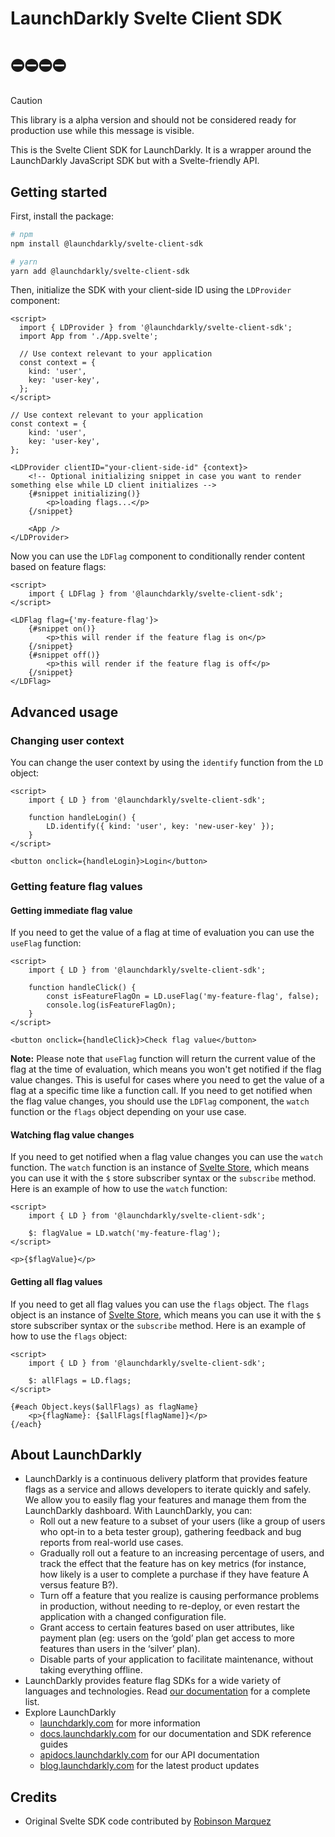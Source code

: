 # LaunchDarkly Svelte Client SDK

# ⛔️⛔️⛔️⛔️

> [!CAUTION]
> This library is a alpha version and should not be considered ready for production use while this message is visible.

This is the Svelte Client SDK for LaunchDarkly. It is a wrapper around the LaunchDarkly JavaScript SDK but with a Svelte-friendly API.

## Getting started

First, install the package:

```bash
# npm
npm install @launchdarkly/svelte-client-sdk

# yarn
yarn add @launchdarkly/svelte-client-sdk
```

Then, initialize the SDK with your client-side ID using the `LDProvider` component:

```svelte
<script>
  import { LDProvider } from '@launchdarkly/svelte-client-sdk';
  import App from './App.svelte';

  // Use context relevant to your application
  const context = {
    kind: 'user',
    key: 'user-key',
  };
</script>

// Use context relevant to your application
const context = {
    kind: 'user',
    key: 'user-key',
};

<LDProvider clientID="your-client-side-id" {context}>
    <!-- Optional initializing snippet in case you want to render something else while LD client initializes -->
    {#snippet initializing()}
        <p>loading flags...</p>
    {/snippet}

    <App />
</LDProvider>
```

Now you can use the `LDFlag` component to conditionally render content based on feature flags:

```svelte
<script>
    import { LDFlag } from '@launchdarkly/svelte-client-sdk';
</script>

<LDFlag flag={'my-feature-flag'}>
    {#snippet on()}
        <p>this will render if the feature flag is on</p>
    {/snippet}
    {#snippet off()}
        <p>this will render if the feature flag is off</p>
    {/snippet}
</LDFlag>
```

## Advanced usage

### Changing user context

You can change the user context by using the `identify` function from the `LD` object:

```svelte
<script>
    import { LD } from '@launchdarkly/svelte-client-sdk';

    function handleLogin() {
        LD.identify({ kind: 'user', key: 'new-user-key' });
    }
</script>

<button onclick={handleLogin}>Login</button>
```

### Getting feature flag values

#### Getting immediate flag value

If you need to get the value of a flag at time of evaluation you can use the `useFlag` function:

```svelte
<script>
    import { LD } from '@launchdarkly/svelte-client-sdk';

    function handleClick() {
        const isFeatureFlagOn = LD.useFlag('my-feature-flag', false);
        console.log(isFeatureFlagOn);
    }
</script>

<button onclick={handleClick}>Check flag value</button>
```

**Note:** Please note that `useFlag` function will return the current value of the flag at the time of evaluation, which means you won't get notified if the flag value changes. This is useful for cases where you need to get the value of a flag at a specific time like a function call. If you need to get notified when the flag value changes, you should use the `LDFlag` component, the `watch` function or the `flags` object depending on your use case.

#### Watching flag value changes

If you need to get notified when a flag value changes you can use the `watch` function. The `watch` function is an instance of [Svelte Store](https://svelte.dev/docs/svelte-store), which means you can use it with the `$` store subscriber syntax or the `subscribe` method. Here is an example of how to use the `watch` function:

```svelte
<script>
    import { LD } from '@launchdarkly/svelte-client-sdk';

    $: flagValue = LD.watch('my-feature-flag');
</script>

<p>{$flagValue}</p>
```

#### Getting all flag values

If you need to get all flag values you can use the `flags` object. The `flags` object is an instance of [Svelte Store](https://svelte.dev/docs/svelte-store), which means you can use it with the `$` store subscriber syntax or the `subscribe` method. Here is an example of how to use the `flags` object:

```svelte
<script>
    import { LD } from '@launchdarkly/svelte-client-sdk';

    $: allFlags = LD.flags;
</script>

{#each Object.keys($allFlags) as flagName}
    <p>{flagName}: {$allFlags[flagName]}</p>
{/each}
```

## About LaunchDarkly

- LaunchDarkly is a continuous delivery platform that provides feature flags as a service and allows developers to iterate quickly and safely. We allow you to easily flag your features and manage them from the LaunchDarkly dashboard. With LaunchDarkly, you can:
  - Roll out a new feature to a subset of your users (like a group of users who opt-in to a beta tester group), gathering feedback and bug reports from real-world use cases.
  - Gradually roll out a feature to an increasing percentage of users, and track the effect that the feature has on key metrics (for instance, how likely is a user to complete a purchase if they have feature A versus feature B?).
  - Turn off a feature that you realize is causing performance problems in production, without needing to re-deploy, or even restart the application with a changed configuration file.
  - Grant access to certain features based on user attributes, like payment plan (eg: users on the ‘gold’ plan get access to more features than users in the ‘silver’ plan).
  - Disable parts of your application to facilitate maintenance, without taking everything offline.
- LaunchDarkly provides feature flag SDKs for a wide variety of languages and technologies. Read [our documentation](https://docs.launchdarkly.com/sdk) for a complete list.
- Explore LaunchDarkly
  - [launchdarkly.com](https://www.launchdarkly.com/ 'LaunchDarkly Main Website') for more information
  - [docs.launchdarkly.com](https://docs.launchdarkly.com/ 'LaunchDarkly Documentation') for our documentation and SDK reference guides
  - [apidocs.launchdarkly.com](https://apidocs.launchdarkly.com/ 'LaunchDarkly API Documentation') for our API documentation
  - [blog.launchdarkly.com](https://blog.launchdarkly.com/ 'LaunchDarkly Blog Documentation') for the latest product updates

## Credits

- Original Svelte SDK code contributed by [Robinson Marquez](https://github.com/nosnibor89)
